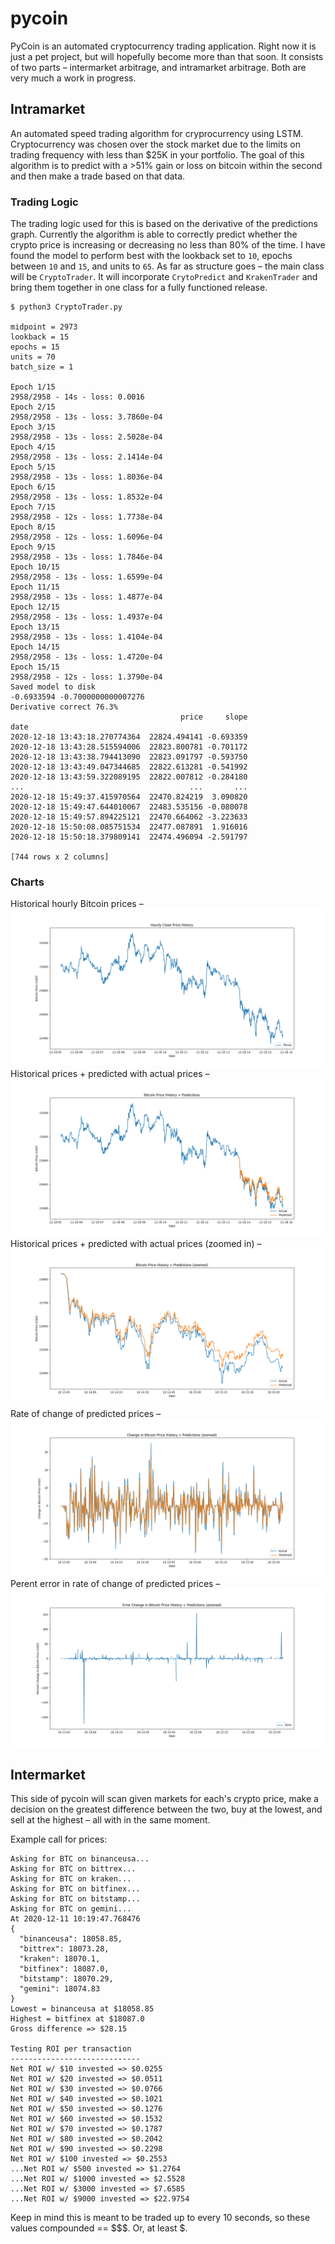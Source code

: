 # pycoin

PyCoin is an automated cryptocurrency trading application. Right now it is just a pet project, but will hopefully become more than that soon. It consists of two parts – intermarket arbitrage, and intramarket arbitrage. Both are very much a work in progress.

## Intramarket

An automated speed trading algorithm for cryprocurrency using LSTM. Cryptocurrency was chosen over the stock market due to the limits on trading frequency with less than $25K in your portfolio. The goal of this algorithm is to predict with a >51% gain or loss on bitcoin within the second and then make a trade based on that data.

### Trading Logic

The trading logic used for this is based on the derivative of the predictions graph. Currently the algorithm is able to correctly predict whether the crypto price is increasing or decreasing no less than 80% of the time. I have found the model to perform best with the lookback set to `10`, epochs between `10` and `15`, and units to `65`. As far as structure goes – the main class will be `CryptoTrader`. It will incorporate `CrytoPredict` and `KrakenTrader` and bring them together in one class for a fully functioned release.

```
$ python3 CryptoTrader.py

midpoint = 2973 
lookback = 15 
epochs = 15 
units = 70 
batch_size = 1

Epoch 1/15
2958/2958 - 14s - loss: 0.0016
Epoch 2/15
2958/2958 - 13s - loss: 3.7860e-04
Epoch 3/15
2958/2958 - 13s - loss: 2.5028e-04
Epoch 4/15
2958/2958 - 13s - loss: 2.1414e-04
Epoch 5/15
2958/2958 - 13s - loss: 1.8036e-04
Epoch 6/15
2958/2958 - 13s - loss: 1.8532e-04
Epoch 7/15
2958/2958 - 12s - loss: 1.7738e-04
Epoch 8/15
2958/2958 - 12s - loss: 1.6096e-04
Epoch 9/15
2958/2958 - 13s - loss: 1.7846e-04
Epoch 10/15
2958/2958 - 13s - loss: 1.6599e-04
Epoch 11/15
2958/2958 - 13s - loss: 1.4877e-04
Epoch 12/15
2958/2958 - 13s - loss: 1.4937e-04
Epoch 13/15
2958/2958 - 13s - loss: 1.4104e-04
Epoch 14/15
2958/2958 - 13s - loss: 1.4720e-04
Epoch 15/15
2958/2958 - 12s - loss: 1.3790e-04
Saved model to disk
-0.6933594 -0.7000000000007276
Derivative correct 76.3%
                                      price     slope
date                                                 
2020-12-18 13:43:18.270774364  22824.494141 -0.693359
2020-12-18 13:43:28.515594006  22823.800781 -0.701172
2020-12-18 13:43:38.794413090  22823.091797 -0.593750
2020-12-18 13:43:49.047344685  22822.613281 -0.541992
2020-12-18 13:43:59.322089195  22822.007812 -0.284180
...                                     ...       ...
2020-12-18 15:49:37.415970564  22470.824219  3.090820
2020-12-18 15:49:47.644010067  22483.535156 -0.080078
2020-12-18 15:49:57.894225121  22470.664062 -3.223633
2020-12-18 15:50:08.085751534  22477.087891  1.916016
2020-12-18 15:50:18.379809141  22474.496094 -2.591797

[744 rows x 2 columns]
```

### Charts
Historical hourly Bitcoin prices –
![Hourly prices](chart/hourly_prices.png)
Historical prices + predicted with actual prices –
![Predictions](chart/predictions.png)
Historical prices + predicted with actual prices (zoomed in) –
![Zoomed Predictions](chart/predictions_zoomed.png)
Rate of change of predicted prices –
![Slope](chart/slope.png)
Perent error in rate of change of predicted prices –
![Error](chart/error.png)

## Intermarket

This side of pycoin will scan given markets for each's crypto price, make a decision on the greatest difference between the two, buy at the lowest, and sell at the highest – all with in the same moment.

Example call for prices: 
```
Asking for BTC on binanceusa...
Asking for BTC on bittrex...
Asking for BTC on kraken...
Asking for BTC on bitfinex...
Asking for BTC on bitstamp...
Asking for BTC on gemini...
At 2020-12-11 10:19:47.768476
{
  "binanceusa": 18058.85,
  "bittrex": 18073.28,
  "kraken": 18070.1,
  "bitfinex": 18087.0,
  "bitstamp": 18070.29,
  "gemini": 18074.83
}
Lowest = binanceusa at $18058.85
Highest = bitfinex at $18087.0
Gross difference => $28.15

Testing ROI per transaction
-----------------------------
Net ROI w/ $10 invested => $0.0255
Net ROI w/ $20 invested => $0.0511
Net ROI w/ $30 invested => $0.0766
Net ROI w/ $40 invested => $0.1021
Net ROI w/ $50 invested => $0.1276
Net ROI w/ $60 invested => $0.1532
Net ROI w/ $70 invested => $0.1787
Net ROI w/ $80 invested => $0.2042
Net ROI w/ $90 invested => $0.2298
Net ROI w/ $100 invested => $0.2553
...Net ROI w/ $500 invested => $1.2764
...Net ROI w/ $1000 invested => $2.5528
...Net ROI w/ $3000 invested => $7.6585
...Net ROI w/ $9000 invested => $22.9754
```

Keep in mind this is meant to be traded up to every 10 seconds, so these values compounded == $$$. Or, at least $.